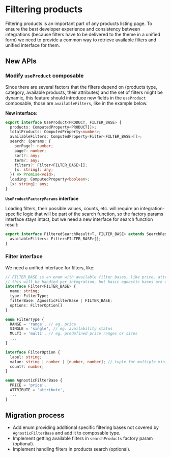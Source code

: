 # Filtering products

Filtering products is an important part of any products listing page. To ensure the best developer experience and consistency between integrations (because filters have to be delivered to the theme in a unified form) we need to provide a common way to retrieve available filters and unified interface for them.

## New APIs

### Modify `useProduct` composable

Since there are several factors that the filters depend on (products type, category, available products, their attributes) and the set of filters might be dynamic, this feature should introduce new fields in the `useProduct` composable, those are `availableFilters`, like in the example below.

**New interface**:

```typescript
export interface UseProduct<PRODUCT, FILTER_BASE> {
  products: ComputedProperty<PRODUCT[]>;
  totalProducts: ComputedProperty<number>;
  availableFilters: ComputedProperty<Filter<FILTER_BASE>[]>;
  search: (params: {
    perPage?: number;
    page?: number;
    sort?: any;
    term?: any;
    filters?: Filter<FILTER_BASE>[];
    [x: string]: any;
  }) => Promise<void>;
  loading: ComputedProperty<boolean>;
  [x: string]: any;
}
```

**`UseProductFactoryParams` interface**

Loading filters, their possible values, counts, etc. will require an integration-specific logic that will be part of the search function, so the factory params interface stays intact, but we need a new interface for search function result:

```typescript
export interface FilteredSearchResult<T, FILTER_BASE> extends SearchResult<T> {
  availableFilters: Filter<FILTER_BASE>[];
}
```

### Filter interface

We need a unified interface for filters, like:

```typescript
// FILTER_BASE is an enum with available filter bases, like price, attribute, status, quantity, availability, sale percentage etc.
// this will be handled per integration, but basic agnostic bases are added
interface Filter<FILTER_BASE> {
  name: string;
  type: FilterType;
  filterBase: AgnosticFilterBase | FILTER_BASE;
  options: FilterOption[]
}

enum FilterType {
  RANGE = 'range', // eg. price
  SINGLE = 'single', // eg. availability status
  MULTI = 'multi', // eg. predefined price ranges or sizes
  ...
}

interface FilterOption {
  label: string;
  value: string | number | [number, number]; // tuple for multiple min-max ranges
  count?: number;
}

enum AgnosticFilterBase {
  PRICE = 'price',
  ATTRIBUTE = 'attribute',
  ...
}
```

## Migration process

- Add enum providing additional specific filtering bases not covered by `AgnosticFilterBase` and add it to composable type.
- Implement getting available filters in `searchProducts` factory param (optional).
- Implement handling filters in products search (optional).
